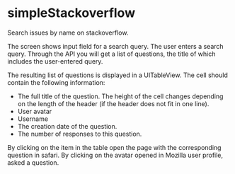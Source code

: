 # simpleStackoverflow
Search issues by name on stackoverflow.

The screen shows input field for a search query. The user enters a search query. 
Through the API you will get a list of questions, the title of which includes the user-entered query.

The resulting list of questions is displayed in a UITableView. The cell should contain the following information:
* The full title of the question. The height of the cell changes depending on the length of the header (if the header does not fit in one line).
* User avatar
* Username
* The creation date of the question.
* The number of responses to this question.

By clicking on the item in the table open the page with the corresponding question in safari.
By clicking on the avatar opened in Mozilla user profile, asked a question.
